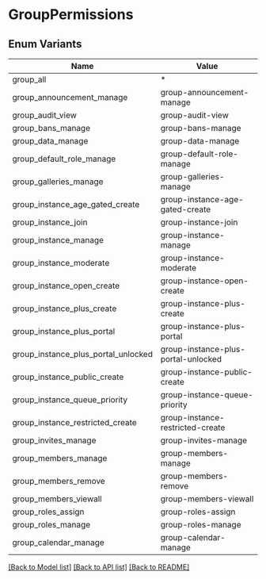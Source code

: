 # GroupPermissions

## Enum Variants

| Name | Value |
|---- | -----|
| group_all | * |
| group_announcement_manage | group-announcement-manage |
| group_audit_view | group-audit-view |
| group_bans_manage | group-bans-manage |
| group_data_manage | group-data-manage |
| group_default_role_manage | group-default-role-manage |
| group_galleries_manage | group-galleries-manage |
| group_instance_age_gated_create | group-instance-age-gated-create |
| group_instance_join | group-instance-join |
| group_instance_manage | group-instance-manage |
| group_instance_moderate | group-instance-moderate |
| group_instance_open_create | group-instance-open-create |
| group_instance_plus_create | group-instance-plus-create |
| group_instance_plus_portal | group-instance-plus-portal |
| group_instance_plus_portal_unlocked | group-instance-plus-portal-unlocked |
| group_instance_public_create | group-instance-public-create |
| group_instance_queue_priority | group-instance-queue-priority |
| group_instance_restricted_create | group-instance-restricted-create |
| group_invites_manage | group-invites-manage |
| group_members_manage | group-members-manage |
| group_members_remove | group-members-remove |
| group_members_viewall | group-members-viewall |
| group_roles_assign | group-roles-assign |
| group_roles_manage | group-roles-manage |
| group_calendar_manage | group-calendar-manage |


[[Back to Model list]](../README.md#documentation-for-models) [[Back to API list]](../README.md#documentation-for-api-endpoints) [[Back to README]](../README.md)


